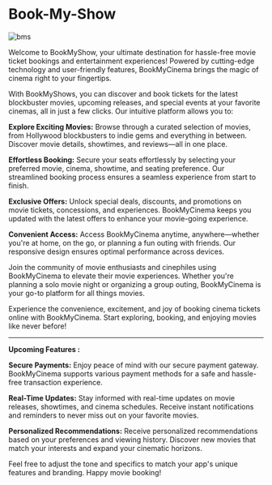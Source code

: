 # Book-My-Show
![bms](https://github.com/dhrax21/Book-my-Shows/assets/112228200/0250da39-058d-4424-b952-b357980e8153)

Welcome to BookMyShow, your ultimate destination for hassle-free movie ticket bookings and entertainment experiences! Powered by cutting-edge technology and user-friendly features, BookMyCinema brings the magic of cinema right to your fingertips.

With BookMyShows, you can discover and book tickets for the latest blockbuster movies, upcoming releases, and special events at your favorite cinemas, all in just a few clicks. Our intuitive platform allows you to:

**Explore Exciting Movies:**
Browse through a curated selection of movies, from Hollywood blockbusters to indie gems and everything in between. Discover movie details, showtimes, and reviews—all in one place.

**Effortless Booking:**
Secure your seats effortlessly by selecting your preferred movie, cinema, showtime, and seating preference. Our streamlined booking process ensures a seamless experience from start to finish.

**Exclusive Offers:**
Unlock special deals, discounts, and promotions on movie tickets, concessions, and experiences. BookMyCinema keeps you updated with the latest offers to enhance your movie-going experience.


**Convenient Access:**
Access BookMyCinema anytime, anywhere—whether you're at home, on the go, or planning a fun outing with friends. Our responsive design ensures optimal performance across devices.


Join the community of movie enthusiasts and cinephiles using BookMyCinema to elevate their movie experiences. Whether you're planning a solo movie night or organizing a group outing, BookMyCinema is your go-to platform for all things movies.

Experience the convenience, excitement, and joy of booking cinema tickets online with BookMyCinema. Start exploring, booking, and enjoying movies like never before!

----------------------------------------------------------------------------------------------------------------------------------------------------------------------------------------------------------------------------------------------------------------

**Upcoming Features :**

**Secure Payments:**
Enjoy peace of mind with our secure payment gateway. BookMyCinema supports various payment methods for a safe and hassle-free transaction experience.

**Real-Time Updates:**
Stay informed with real-time updates on movie releases, showtimes, and cinema schedules. Receive instant notifications and reminders to never miss out on your favorite movies.

**Personalized Recommendations:**
Receive personalized recommendations based on your preferences and viewing history. Discover new movies that match your interests and expand your cinematic horizons.


Feel free to adjust the tone and specifics to match your app's unique features and branding. Happy movie booking!
